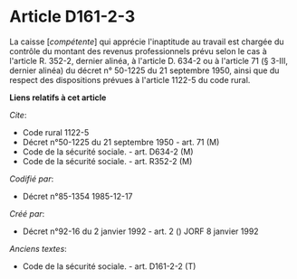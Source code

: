 # Article D161-2-3

La caisse [*compétente*] qui apprécie l'inaptitude au travail est chargée du contrôle du montant des revenus professionnels
prévu selon le cas à l'article R. 352-2, dernier alinéa, à l'article D. 634-2 ou à l'article 71 (§ 3-III, dernier alinéa) du
décret n° 50-1225 du 21 septembre 1950, ainsi que du respect des dispositions prévues à l'article 1122-5 du code rural.

**Liens relatifs à cet article**

_Cite_:

  - Code rural 1122-5
  - Décret n°50-1225 du 21 septembre 1950 - art. 71 (M)
  - Code de la sécurité sociale. - art. D634-2 (M)
  - Code de la sécurité sociale. - art. R352-2 (M)

_Codifié par_:

  - Décret n°85-1354 1985-12-17

_Créé par_:

  - Décret n°92-16 du 2 janvier 1992 - art. 2 () JORF 8 janvier 1992

_Anciens textes_:

  - Code de la sécurité sociale. - art. D161-2-2 (T)
